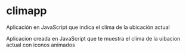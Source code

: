 # climapp
Aplicación en JavaScript que indica el clima de la ubicación actual

Aplicacion creada en JavaScript que te muestra el clima de la uibacion actual con iconos animados
